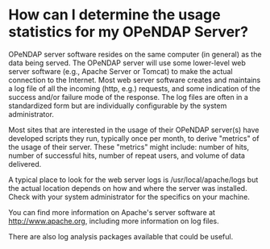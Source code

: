 # How can I determine the usage statistics for my OPeNDAP Server?

OPeNDAP server software resides on the same computer (in general) as the data being served. The OPeNDAP server will use some lower-level web server software (e.g., Apache Server or Tomcat) to make the actual connection to the Internet. Most web server software creates and maintains a log file of all the incoming (http, e.g.) requests, and some indication of the success and/or failure mode of the response. The log files are often in a standardized form but are individually configurable by the system administrator.

Most sites that are interested in the usage of their OPeNDAP server(s) have developed scripts they run, typically once per month, to derive "metrics" of the usage of their server. These "metrics" might include: number of hits, number of successful hits, number of repeat users, and volume of data delivered.

A typical place to look for the web server logs is /usr/local/apache/logs but the actual location depends on how and where the server was installed. Check with your system administrator for the specifics on your machine.

You can find more information on Apache's server software at http://www.apache.org, including more information on log files.

There are also log analysis packages available that could be useful.
